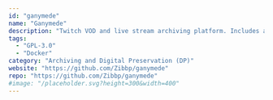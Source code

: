 ```yaml
---
id: "ganymede"
name: "Ganymede"
description: "Twitch VOD and live stream archiving platform. Includes a rendered chat for each archive."
tags:
  - "GPL-3.0"
  - "Docker"
category: "Archiving and Digital Preservation (DP)"
website: "https://github.com/Zibbp/ganymede"
repo: "https://github.com/Zibbp/ganymede"
#image: "/placeholder.svg?height=300&width=400"
---
```


